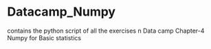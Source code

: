 # Datacamp_Numpy
contains the python script of all the exercises n Data camp Chapter-4 Numpy for Basic statistics
